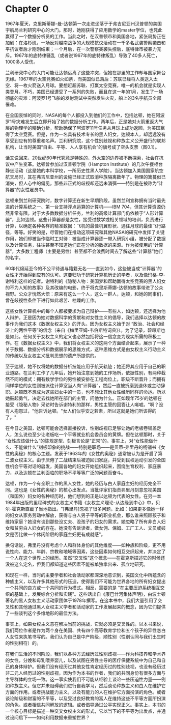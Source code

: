# Chapter 0



1967年夏天，克里斯蒂娜-曼-达顿第一次走进坐落于于弗吉尼亚州汉普顿的美国宇航局兰利研究中心的大门。那时，她刚获得了应用数学的master学位，也凭此赢得了一个数据分析员的工作。当此之时，在汉普顿市和美国各地，紧张局势正在加剧：在洛杉矶，一场反对越南战争的大规模抗议活动在一千多名武装警察袭击和平抗议者后才刚刚结束；一个月后，在一次警察突袭失控后，底特律市被暴力充斥。1967年的底特律骚乱（或者说1967年的底特律叛乱）导致了40多人死亡，1000多人受伤。

兰利研究中心的大门可能让达顿远离了这些冲突，但她在那里的工作却与国家舞台无缘。1967年的太空竞赛如火如荼，而美国似已落后：苏联已经将人类送入太空、将一枚火箭送入月球。要想赶超苏联、打赢太空竞赛，唯一的机会就是实现人类登月。不巧，美国已经遭受了一系列的失败，而且在这一年的1月，发生了一场彻底的灾难：阿波罗1号飞船的发射测试中突然发生火灾，船上的3名宇航员全部罹难。

在全国哀悼的同时，NASA的每个人都投入到他们的工作中，包括达顿，她在阿波罗1号灾难发生后立即开始了她的数据分析工作。两年后，正是她对火箭重返大气层的物理学的精确分析，帮助确保了阿波罗11号任务从月球上成功返回，为美国赢得了太空竞赛。但是，作为一名具有技术专长的黑人妇女，达顿本人，却远远没有享受到应有的尊重和名声。兰利研究院，这个性别歧视和种族主义公开盛行的联邦机构，让当时美国“自由、平等、人人享有机会”的旗号成了空头支票（图0.1）。

话又说回来，20世纪60年代究竟是特殊的，外太空的边界被不断探索，社会在抗议中产生变革。达顿曾参加过汉普顿学院（Hampton Institute）的几次午餐柜台静坐活动（这是她的本科学校，一所历史性黑人学院）。当达顿加入美国国家航空航天局时，其在弗吉尼亚州的设施已经正式取消种族隔离数年了。物理的篱蔓似已消失，但人心中的偏见，那些非正式的歧视却还远未消弭——特别是在被称为“计算器”的女性雇员中。

达顿来到兰利研究院时，数字计算还在新生早期阶段。虽然兰利宣称拥有当时最先进的计算系统之一、第一台支持浮点运算的计算机——IBM 704，但其计算资源仍然非常有限。对于大多数数据分析任务，兰利的高级计算部门仍依赖于“人形计算器”，比如达顿。这些计算器都是女性，接受过数学或相关领域的培训，负责进行计算，以确定各种各样的精准数据：飞机的最佳机翼形状、通往月球的最佳飞行路径，等等。好笑的是，尽管她们在推动这项研究和其他NASA的研究中发挥了关键作用，她们却被当作临时工对待：被当成计算器逐一带入研究小组，被分配了数据以及计算任务，往往甚至不知道她们正在分析的数据的来源。作为被使用的“计算器”，大多数工程师（主要是男性）甚至都不会浪费时间去了解这些“计算器”她们的名字。

60年代绵延至今的不公平待遇与籍籍无名——直到如今，这些被当成“计算器”的女性才开始得到应有的认可。这要归功于研究计算机历史的学者，以及像玛格-李-谢特利这样的记者。谢特利的《隐秘人物：美国梦和帮助赢得太空竞赛的黑人妇女的不为人知的故事》及其改编的电影，终于将克里斯蒂娜-达顿的故事带进了公众视野。公众才恍然大悟：原来有这么一个人，这么一群人，达顿，和她的同事们，曾在歧视性条件下进行如此艰苦、枯燥的工作。

这些女性计算机中的每个人都被要求为自己辩护——有些人，如达顿，还选择为他人辩护。正是因为她对数据科学的贡献和对女性主义的倡导，我们选择以达顿的故事作为我们这本《数据女权主义》的开头。因为女权主义始于对 “政治、社会和经济上的两性平等”的信念（来自《梅里亚姆-韦伯斯特词典》）。为了记录，碧昂斯也是如此。任何关于女权主义的定义也必然包括将这一信念变为现实所需的积极工作。在《数据女权主义》中，我们将女权主义的这两个方面结合起来，展示了一种关于数据、数据分析和数据展示的思维方式，这种思维方式是由女权主义行动主义的传统以及女权主义批判思想的遗产所提供的。

至于达顿，她不仅将她的数据分析技能应用于航天轨迹；她还将其应用于自己的职业道路。在兰利工作了几年后，她开始注意到她的工作场所，依据性别，有两种截然不同的模式：拥有数学学位的男性被安排在工程岗位上，职级不断晋升；而拥有同样学位的女性则被派往计算室当人肉“计算器”，然后一直被折磨到退休或主动辞职。达顿既不想成为这些妇女中的一员，也不想让其他女性经历同样的命运。所以她鼓起勇气，决定去找她所在部门的主管，问他为什么。正如现年75岁的达顿在接受《隐秘人物》采访时告诉谢特利的那样，男性主管的回答让人唏嘘。"啊？没有人抱怨过，"他告诉达顿。"女人们似乎安之若素，所以这就是她们所该得的了。"

在今日之美国，达顿可能会选择直接投诉，性别歧视已足够让她的老板卷铺盖走人，怎么说也至少让老板吃一个平等就业机会委员会的黄牌。但在达顿那时，关于 “女性应该做什么”的陈规定型、刻板言论是“正常”的。事实上，对“女性能做什么、不能做什么”刻板印象的挑战——特别是职场——是贝蒂-弗里丹的畅销书《女性的奥秘》的核心主题。发表于1963年的《女性的奥秘》通常被认为是开启了第二波女权主义。由于厌倦了二战结束后被迫回归家庭，并受到民权运动引发的全国性机会平等对话的启发，美国各地的妇女开始组织起来，围绕生育权利、家庭暴力，以及达顿在兰利面临的职场不平等等广泛的问题而奋斗。

达顿，作为一个有全职工作的黑人女性，她的经历与白人家庭主妇的经历完全不同。这也是《女性的奥秘》的核心出发点。当批评家们指责弗里丹刻意忽视美国（和国外）妇女的各种经历时，他们想到的正是以达顿为代表的女性。在另一本1984年出版的里程碑式的女权主义书籍《女权主义理论-从边缘到中心》中，贝尔-霍克斯直截了当地指出。"[弗里丹]忽视了很多问题，比如：如果更多像她一样的妇女从家务劳动中解放，获得与白人男子平等的职业机会，那么谁来照顾孩子和维持家庭？她没有谈到那些没丈夫、没孩子的妇女的需求。她忽略了所有非白人妇女和贫穷白人妇女的存在。她没有告诉读者，做女佣、保姆、工厂工人、文员或妓女是否比做一个休闲阶层的家庭主妇更有成就感"。

换句话说，弗里丹没有考虑个人和群体身份的其他维度——如种族和阶级，更不用说性向、能力、年龄、宗教和地域等因素，这些因素如何相互交织起来，并决定了一个人在这个世界上的经历。虽然“交叉性”这个概念——在霍克斯描述它的时候还没被这么定名，但我们都知道这些因素不能被单独拿出来、孤立地研究。

和现在一样，当时的主要学者和社会活动家都深深地意识到，美国文化中所蕴含的种族主义，以及许多其他形式的压迫，使得我们不可能为世界各地的所有妇女提出一个共同的良方或一个共同的行为模式。相反，需要的是 "在主要压迫系统相互交织的基础上，发展综合分析和实践"。这些话出自《康巴什河集体声明》，由波士顿著名的黑人女权主义活动家团体于1978年撰写。在这本书中，我们大量引用了交叉性和其他通过黑人女权主义学者和活动家的工作发展起来的概念，因为它们提供了一些谈判这个多维地形的最佳方法。

事实上，如果女权主义意在解决当前的挑战，它就必须是交叉性的。以本书来说，我们两位作者是作为两个身在美国、共有四个高等教育学位和五个孩子的异性恋白人女性来执笔书写的。我们认为自己是中产阶级，顺性别（性别认同与我们出生时的性别相符）的。

在我们生活的不同阶段，我们以各种方式经历过性别歧视——作为科技界和学术界的女性，分娩和母乳喂养婴儿，以及试图在男性主导的医疗保健系统中为自己和自己的身体辩护。但我们没有经历过其他女性肯定经历过的性别歧视，也没有经历过非二元人经历过的性别歧视，因为作为本书的作者，我们的共同身份有很多方面与主导群体的立场一致。这一事实使我们不可能从经验上谈论一些压迫性力量——例如种族主义。但它并未阻碍我们进行自我学习，然后谈论种族主义和白人在维护它方面的作用。或者挑战能力主义，以及有能力的人在维护它方面扮演的角色。或者谈论阶级和财富的不平等，以及受过良好教育的富人在维持这些不平等方面所扮演的角色。或者相信共同解放的逻辑。或者倡导通过公平实现正义。事实上，本书的一个核心目标是描述一种交叉女权主义的形式，它以当下的不平等为出发点，并通过设问启下——如何利用数据来重塑世界？


